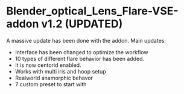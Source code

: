 # Blender_optical_Lens_Flare-VSE-addon v1.2 (UPDATED)
A massive update has been done with the addon.
Main updates:
- Interface has been changed to optimize the workflow
- 10 types of different flare behavior has been added.
- It is now centorid enabled.
- Works with multi iris and hoop setup
- Realworld anamorphic behavor
- 7 custom preset to start with 

